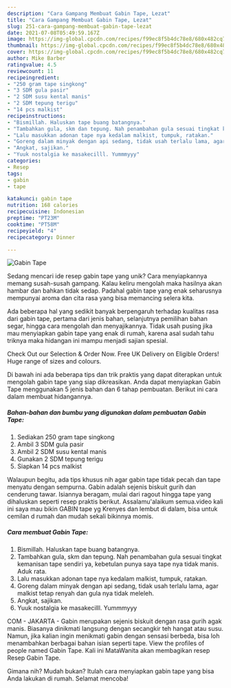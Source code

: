 ```yaml
---
description: "Cara Gampang Membuat Gabin Tape, Lezat"
title: "Cara Gampang Membuat Gabin Tape, Lezat"
slug: 251-cara-gampang-membuat-gabin-tape-lezat
date: 2021-07-08T05:49:59.167Z
image: https://img-global.cpcdn.com/recipes/f99ec8f5b4dc78e8/680x482cq70/gabin-tape-foto-resep-utama.jpg
thumbnail: https://img-global.cpcdn.com/recipes/f99ec8f5b4dc78e8/680x482cq70/gabin-tape-foto-resep-utama.jpg
cover: https://img-global.cpcdn.com/recipes/f99ec8f5b4dc78e8/680x482cq70/gabin-tape-foto-resep-utama.jpg
author: Mike Barber
ratingvalue: 4.5
reviewcount: 11
recipeingredient:
- "250 gram tape singkong"
- "3 SDM gula pasir"
- "2 SDM susu kental manis"
- "2 SDM tepung terigu"
- "14 pcs malkist"
recipeinstructions:
- "Bismillah. Haluskan tape buang batangnya."
- "Tambahkan gula, skm dan tepung. Nah penambahan gula sesuai tingkat kemanisan tape sendiri ya, kebetulan punya saya tape nya tidak manis. Aduk rata."
- "Lalu masukkan adonan tape nya kedalam malkist, tumpuk, ratakan."
- "Goreng dalam minyak dengan api sedang, tidak usah terlalu lama, agar malkist tetap renyah dan gula nya tidak meleleh."
- "Angkat, sajikan."
- "Yuuk nostalgia ke masakecilll. Yummmyyy"
categories:
- Resep
tags:
- gabin
- tape

katakunci: gabin tape 
nutrition: 168 calories
recipecuisine: Indonesian
preptime: "PT23M"
cooktime: "PT58M"
recipeyield: "4"
recipecategory: Dinner

---
```



![Gabin Tape](https://img-global.cpcdn.com/recipes/f99ec8f5b4dc78e8/680x482cq70/gabin-tape-foto-resep-utama.jpg)

Sedang mencari ide resep gabin tape yang unik? Cara menyiapkannya memang susah-susah gampang. Kalau keliru mengolah maka hasilnya akan hambar dan bahkan tidak sedap. Padahal gabin tape yang enak seharusnya mempunyai aroma dan cita rasa yang bisa memancing selera kita.

Ada beberapa hal yang sedikit banyak berpengaruh terhadap kualitas rasa dari gabin tape, pertama dari jenis bahan, selanjutnya pemilihan bahan segar, hingga cara mengolah dan menyajikannya. Tidak usah pusing jika mau menyiapkan gabin tape yang enak di rumah, karena asal sudah tahu triknya maka hidangan ini mampu menjadi sajian spesial.

Check Out our Selection &amp; Order Now. Free UK Delivery on Eligible Orders! Huge range of sizes and colours.


Di bawah ini ada beberapa tips dan trik praktis yang dapat diterapkan untuk mengolah gabin tape yang siap dikreasikan. Anda dapat menyiapkan Gabin Tape menggunakan 5 jenis bahan dan 6 tahap pembuatan. Berikut ini cara dalam membuat hidangannya.

<!--inarticleads1-->

##### Bahan-bahan dan bumbu yang digunakan dalam pembuatan Gabin Tape:

1. Sediakan 250 gram tape singkong
1. Ambil 3 SDM gula pasir
1. Ambil 2 SDM susu kental manis
1. Gunakan 2 SDM tepung terigu
1. Siapkan 14 pcs malkist


Walaupun begitu, ada tips khusus nih agar gabin tape tidak pecah dan tape menyatu dengan sempurna. Gabin adalah sejenis biskuit gurih dan cenderung tawar. Isiannya beragam, mulai dari ragout hingga tape yang dihaluskan seperti resep praktis berikut. Assalamu&#39;alaikum semua.video kali ini saya mau bikin GABIN tape yg Krenyes dan lembut di dalam, bisa untuk cemilan d rumah dan mudah sekali bikinnya momis. 

<!--inarticleads2-->

##### Cara membuat Gabin Tape:

1. Bismillah. Haluskan tape buang batangnya.
1. Tambahkan gula, skm dan tepung. Nah penambahan gula sesuai tingkat kemanisan tape sendiri ya, kebetulan punya saya tape nya tidak manis. Aduk rata.
1. Lalu masukkan adonan tape nya kedalam malkist, tumpuk, ratakan.
1. Goreng dalam minyak dengan api sedang, tidak usah terlalu lama, agar malkist tetap renyah dan gula nya tidak meleleh.
1. Angkat, sajikan.
1. Yuuk nostalgia ke masakecilll. Yummmyyy


COM - JAKARTA - Gabin merupakan sejenis biskuit dengan rasa gurih agak manis. Biasanya dinikmati langsung dengan secangkir teh hangat atau susu. Namun, jika kalian ingin menikmati gabin dengan sensasi berbeda, bisa loh menambahkan berbagai bahan isian seperti tape. View the profiles of people named Gabin Tape. Kali ini MataWanita akan membagikan resep Resep Gabin Tape. 

Gimana nih? Mudah bukan? Itulah cara menyiapkan gabin tape yang bisa Anda lakukan di rumah. Selamat mencoba!
